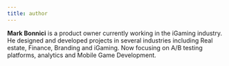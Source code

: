```yaml
---
title: author
---
```


**Mark Bonnici** is a product owner currently working in the iGaming industry. He designed and developed projects in several industries including Real estate, Finance, Branding and iGaming. Now focusing on A/B testing platforms, analytics and Mobile Game Development.
